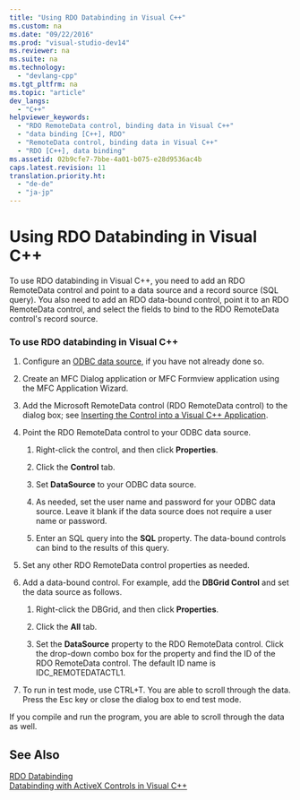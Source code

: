 ```yaml
---
title: "Using RDO Databinding in Visual C++"
ms.custom: na
ms.date: "09/22/2016"
ms.prod: "visual-studio-dev14"
ms.reviewer: na
ms.suite: na
ms.technology: 
  - "devlang-cpp"
ms.tgt_pltfrm: na
ms.topic: "article"
dev_langs: 
  - "C++"
helpviewer_keywords: 
  - "RDO RemoteData control, binding data in Visual C++"
  - "data binding [C++], RDO"
  - "RemoteData control, binding data in Visual C++"
  - "RDO [C++], data binding"
ms.assetid: 02b9cfe7-7bbe-4a01-b075-e28d9536ac4b
caps.latest.revision: 11
translation.priority.ht: 
  - "de-de"
  - "ja-jp"
---
```

# Using RDO Databinding in Visual C++
To use RDO databinding in Visual C++, you need to add an RDO RemoteData control and point to a data source and a record source (SQL query). You also need to add an RDO data-bound control, point it to an RDO RemoteData control, and select the fields to bind to the RDO RemoteData control's record source.  
  
### To use RDO databinding in Visual C++  
  
1.  Configure an [ODBC data source](../vs140/odbc-connections.md), if you have not already done so.  
  
2.  Create an MFC Dialog application or MFC Formview application using the MFC Application Wizard.  
  
3.  Add the Microsoft RemoteData control (RDO RemoteData control) to the dialog box; see [Inserting the Control into a Visual C++ Application](../vs140/inserting-the-control-into-a-visual-c---application.md).  
  
4.  Point the RDO RemoteData control to your ODBC data source.  
  
    1.  Right-click the control, and then click **Properties**.  
  
    2.  Click the **Control** tab.  
  
    3.  Set **DataSource** to your ODBC data source.  
  
    4.  As needed, set the user name and password for your ODBC data source. Leave it blank if the data source does not require a user name or password.  
  
    5.  Enter an SQL query into the **SQL** property. The data-bound controls can bind to the results of this query.  
  
5.  Set any other RDO RemoteData control properties as needed.  
  
6.  Add a data-bound control. For example, add the **DBGrid Control** and set the data source as follows.  
  
    1.  Right-click the DBGrid, and then click **Properties**.  
  
    2.  Click the **All** tab.  
  
    3.  Set the **DataSource** property to the RDO RemoteData control. Click the drop-down combo box for the property and find the ID of the RDO RemoteData control. The default ID name is IDC_REMOTEDATACTL1.  
  
7.  To run in test mode, use CTRL+T. You are able to scroll through the data. Press the Esc key or close the dialog box to end test mode.  
  
 If you compile and run the program, you are able to scroll through the data as well.  
  
## See Also  
 [RDO Databinding](../vs140/rdo-databinding.md)   
 [Databinding with ActiveX Controls in Visual C++](../vs140/databinding-with-activex-controls-in-visual-c--.md)